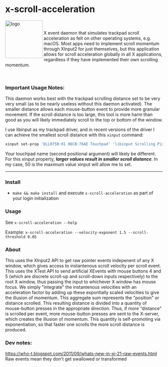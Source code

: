 
# x-scroll-acceleration

<img alt="logo" align="left" height="120" width="120" src="https://user-images.githubusercontent.com/85039141/129837132-4ef7b2dd-664f-4225-9879-00c42839d71d.png">
&nbsp;

X event daemon that simulates trackpad scroll acceleration as felt on other operating systems, e.g. macOS. Most apps need to implement scroll momentum through XInput2 for just themselves, but this application allows for scroll acceleration globally in all X applications, regardless if they have implemented their own scrolling momentum.

&nbsp;

### **Important Usage Notes**:
This daemon works best with the trackpad scrolling distance set to be very very small (as to be nearly useless without this daemon activated). The smaller distance allows each mouse-button event to provide more granular movement. If the scroll distance is too large, this tool is more harm than good as you will likely immediately scroll to the top or bottom of the window.

I use libinput as my trackpad driver, and in recent versions of the driver I can achieve the smallest scroll distance with this `xinput` command:
```sh
xinput set-prop 'DLL075B:01 06CB:76AE Touchpad' 'libinput Scrolling Pixel Distance' 50
```

Your touchpad name (second positional argument) will likely be different. For this xinput property, ***larger values result in smaller scroll distance***. In my case, 50 is the maximum value xinput will allow me to set.

---

### Install
- `make && make install` and execute `x-scroll-acceleration` as part of your login initialization


### Usage
See `x-scroll-acceleration --help`

Example: `x-scroll-acceleration --velocity-exponent 1.5 --scroll-threshold 0.05`


### About
This uses the XInput2 API to get raw pointer events indepenent of any X window, which gives access to instantenous scroll velocity per scroll event. This uses the XTest API to send artificial XEvents with mouse buttons 4 and 5 (which are discrete scroll-up and scroll-down inputs respectively) to the root X window, thus passing the input to whichever X window has mouse focus. We simply "integrate" the instantenous velocities with an acceleration factor by adding up these expontially scaled velocities to give the illusion of momentum. This aggregate sum represents the "position" or distance scrolled. This resulting distance is divided into a quantity of mouse-button presses in the appropriate direction. Thus, if more "distance" is scrolled per event, more mouse-button presses are sent to the X-server, which creates the illusion of momentum. This quantity is self-promoting via exponentiation, so that faster one scrolls the more scroll distance is produced.


### Dev notes:
https://who-t.blogspot.com/2011/09/whats-new-in-xi-21-raw-events.html
Raw events mean they don't get swallowed or transformed
